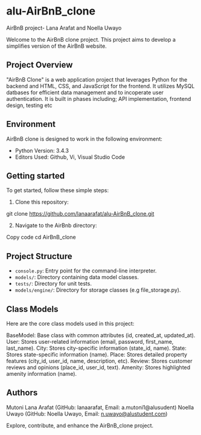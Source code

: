 # alu-AirBnB_clone

AirBnB project- Lana Arafat and Noella Uwayo

Welcome to the AirBnB clone project. This project aims to develop a simplifies version of the AirBnB website.



## Project Overview

"AirBnB Clone" is a web application project that leverages Python for the backend and HTML, CSS, and JavaScript for the frontend. It utilizes MySQL datbases for efficient data management and to incoperate user authentication. It is built in phases including; API implementation, frontend design, testing etc

## Environment

AirBnB clone is designed to work in the following environment:

- Python Version: 3.4.3
- Editors Used: Github, Vi, Visual Studio Code

## Getting started

To get started, follow these simple steps:

1. Clone this repository:

git clone https://github.com/lanaarafat/alu-AirBnB_clone.git

2. Navigate to the AirBnb directory:

Copy code
cd AirBnB_clone


## Project Structure

- `console.py`: Entry point for the command-line interpreter.
- `models/`: Directory containing data model classes.
- `tests/`: Directory for unit tests.
- `models/engine/`: Directory for storage classes (e.g file_storage.py).

## Class Models

Here are the core class models used in this project:

BaseModel: Base class with common attributes (id, created_at, updated_at).
User: Stores user-related information (email, password, first_name, last_name).
City: Stores city-specific information (state_id, name).
State: Stores state-specific information (name).
Place: Stores detailed property features (city_id, user_id, name, description, etc).
Review: Stores customer reviews and opinions (place_id, user_id, text).
Amenity: Stores highlighted amenity information (name).


## Authors

Mutoni Lana Arafat (GitHub: lanaarafat, Email: a.mutoni1@alusudent)
Noella Uwayo (GitHub: Noella Uwayo, Email: n.uwayo@alustudent.com)

Explore, contribute, and enhance the AirBnB_clone project.




